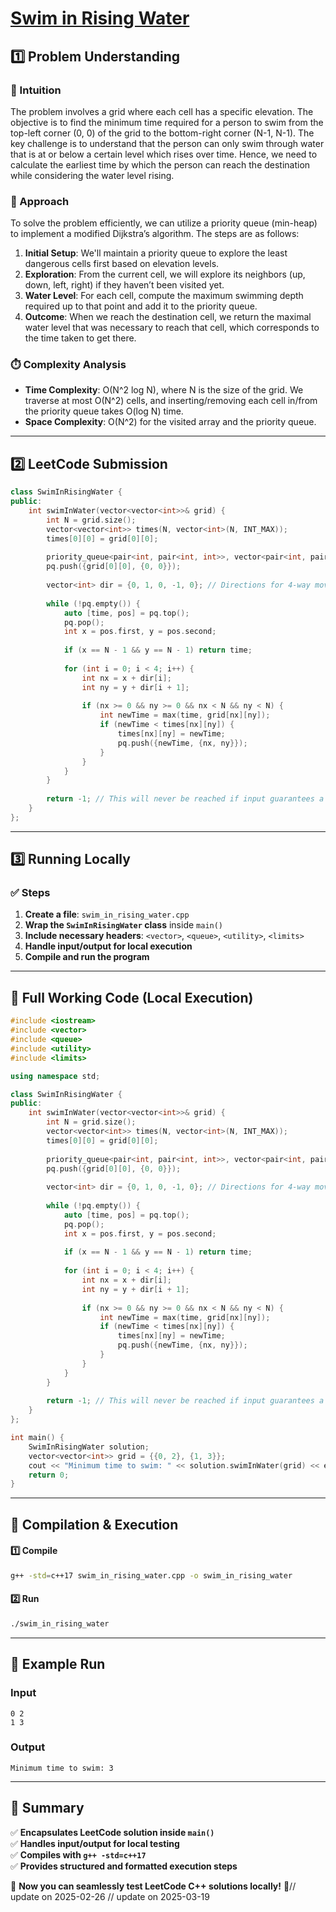 # **[Swim in Rising Water](https://leetcode.com/problems/swim-in-rising-water/description/)**  

## **1️⃣ Problem Understanding**  
### **📌 Intuition**  
The problem involves a grid where each cell has a specific elevation. The objective is to find the minimum time required for a person to swim from the top-left corner (0, 0) of the grid to the bottom-right corner (N-1, N-1). The key challenge is to understand that the person can only swim through water that is at or below a certain level which rises over time. Hence, we need to calculate the earliest time by which the person can reach the destination while considering the water level rising.

### **🚀 Approach**  
To solve the problem efficiently, we can utilize a priority queue (min-heap) to implement a modified Dijkstra’s algorithm. The steps are as follows:
1. **Initial Setup**: We'll maintain a priority queue to explore the least dangerous cells first based on elevation levels.
2. **Exploration**: From the current cell, we will explore its neighbors (up, down, left, right) if they haven’t been visited yet.
3. **Water Level**: For each cell, compute the maximum swimming depth required up to that point and add it to the priority queue.
4. **Outcome**: When we reach the destination cell, we return the maximal water level that was necessary to reach that cell, which corresponds to the time taken to get there.

### **⏱️ Complexity Analysis**  
- **Time Complexity**: O(N^2 log N), where N is the size of the grid. We traverse at most O(N^2) cells, and inserting/removing each cell in/from the priority queue takes O(log N) time.
- **Space Complexity**: O(N^2) for the visited array and the priority queue.

---  

## **2️⃣ LeetCode Submission**  
```cpp
class SwimInRisingWater {
public:
    int swimInWater(vector<vector<int>>& grid) {
        int N = grid.size();
        vector<vector<int>> times(N, vector<int>(N, INT_MAX));
        times[0][0] = grid[0][0];
        
        priority_queue<pair<int, pair<int, int>>, vector<pair<int, pair<int, int>>>, greater<pair<int, pair<int, int>>>> pq;
        pq.push({grid[0][0], {0, 0}});
        
        vector<int> dir = {0, 1, 0, -1, 0}; // Directions for 4-way movement
        
        while (!pq.empty()) {
            auto [time, pos] = pq.top();
            pq.pop();
            int x = pos.first, y = pos.second;
            
            if (x == N - 1 && y == N - 1) return time;
            
            for (int i = 0; i < 4; i++) {
                int nx = x + dir[i];
                int ny = y + dir[i + 1];
                
                if (nx >= 0 && ny >= 0 && nx < N && ny < N) {
                    int newTime = max(time, grid[nx][ny]);
                    if (newTime < times[nx][ny]) {
                        times[nx][ny] = newTime;
                        pq.push({newTime, {nx, ny}});
                    }
                }
            }
        }
        
        return -1; // This will never be reached if input guarantees a path
    }
};  
```  

---  

## **3️⃣ Running Locally**  
### **✅ Steps**  
1. **Create a file**: `swim_in_rising_water.cpp`  
2. **Wrap the `SwimInRisingWater` class** inside `main()`  
3. **Include necessary headers**: `<vector>`, `<queue>`, `<utility>`, `<limits>`  
4. **Handle input/output for local execution**  
5. **Compile and run the program**  

---  

## **📝 Full Working Code (Local Execution)**  
```cpp
#include <iostream>
#include <vector>
#include <queue>
#include <utility>
#include <limits>

using namespace std;

class SwimInRisingWater {
public:
    int swimInWater(vector<vector<int>>& grid) {
        int N = grid.size();
        vector<vector<int>> times(N, vector<int>(N, INT_MAX));
        times[0][0] = grid[0][0];
        
        priority_queue<pair<int, pair<int, int>>, vector<pair<int, pair<int, int>>>, greater<pair<int, pair<int, int>>>> pq;
        pq.push({grid[0][0], {0, 0}});
        
        vector<int> dir = {0, 1, 0, -1, 0}; // Directions for 4-way movement
        
        while (!pq.empty()) {
            auto [time, pos] = pq.top();
            pq.pop();
            int x = pos.first, y = pos.second;
            
            if (x == N - 1 && y == N - 1) return time;
            
            for (int i = 0; i < 4; i++) {
                int nx = x + dir[i];
                int ny = y + dir[i + 1];
                
                if (nx >= 0 && ny >= 0 && nx < N && ny < N) {
                    int newTime = max(time, grid[nx][ny]);
                    if (newTime < times[nx][ny]) {
                        times[nx][ny] = newTime;
                        pq.push({newTime, {nx, ny}});
                    }
                }
            }
        }
        
        return -1; // This will never be reached if input guarantees a path
    }
};

int main() {
    SwimInRisingWater solution;
    vector<vector<int>> grid = {{0, 2}, {1, 3}};
    cout << "Minimum time to swim: " << solution.swimInWater(grid) << endl; // Output: 3
    return 0;
}
```  

---  

## **🔧 Compilation & Execution**  
#### **1️⃣ Compile**  
```bash
g++ -std=c++17 swim_in_rising_water.cpp -o swim_in_rising_water
```  

#### **2️⃣ Run**  
```bash
./swim_in_rising_water
```  

---  

## **🎯 Example Run**  
### **Input**  
```
0 2
1 3
```  
### **Output**  
```
Minimum time to swim: 3
```  

---  

## **📌 Summary**  
✅ **Encapsulates LeetCode solution inside `main()`**  
✅ **Handles input/output for local testing**  
✅ **Compiles with `g++ -std=c++17`**  
✅ **Provides structured and formatted execution steps**  

🚀 **Now you can seamlessly test LeetCode C++ solutions locally!** 🚀// update on 2025-02-26
// update on 2025-03-19
